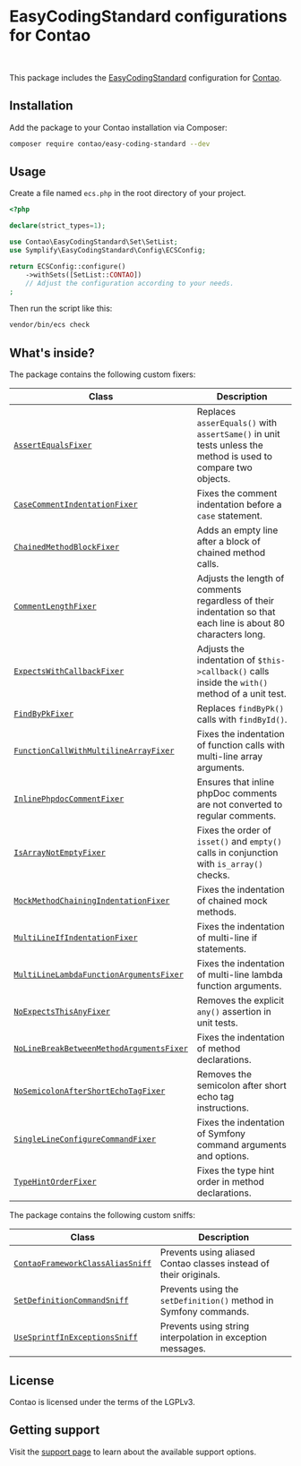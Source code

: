 # EasyCodingStandard configurations for Contao

<p>
<a href="https://github.com/contao/easy-coding-standard/actions"><img src="https://github.com/contao/easy-coding-standard/actions/workflows/ci.yml/badge.svg?branch=main" alt></a>
<a href="https://packagist.org/packages/contao/easy-coding-standard"><img src="https://img.shields.io/packagist/v/contao/easy-coding-standard.svg" alt></a>
<a href="https://packagist.org/packages/contao/easy-coding-standard"><img src="https://img.shields.io/packagist/dt/contao/easy-coding-standard.svg" alt></a>
</p>

This package includes the [EasyCodingStandard][1] configuration for [Contao][2].

## Installation

Add the package to your Contao installation via Composer:

```bash
composer require contao/easy-coding-standard --dev
```

## Usage

Create a file named `ecs.php` in the root directory of your project.

```php
<?php

declare(strict_types=1);

use Contao\EasyCodingStandard\Set\SetList;
use Symplify\EasyCodingStandard\Config\ECSConfig;

return ECSConfig::configure()
    ->withSets([SetList::CONTAO])
    // Adjust the configuration according to your needs.
;
```

Then run the script like this:

```bash
vendor/bin/ecs check
```

## What's inside?

The package contains the following custom fixers:

| Class | Description |
| --- | --- |
| [`AssertEqualsFixer`](src/Fixer/AssertEqualsFixer.php) | Replaces `asserEquals()` with `assertSame()` in unit tests unless the method is used to compare two objects. |
| [`CaseCommentIndentationFixer`](src/Fixer/CaseCommentIndentationFixer.php) | Fixes the comment indentation before a `case` statement. |
| [`ChainedMethodBlockFixer`](src/Fixer/ChainedMethodBlockFixer.php) | Adds an empty line after a block of chained method calls. |
| [`CommentLengthFixer`](src/Fixer/CommentLengthFixer.php) | Adjusts the length of comments regardless of their indentation so that each line is about 80 characters long. |
| [`ExpectsWithCallbackFixer`](src/Fixer/ExpectsWithCallbackFixer.php) | Adjusts the indentation of `$this->callback()` calls inside the `with()` method of a unit test. |
| [`FindByPkFixer`](src/Fixer/FindByPkFixer.php) | Replaces `findByPk()` calls with `findById()`. |
| [`FunctionCallWithMultilineArrayFixer`](src/Fixer/FunctionCallWithMultilineArrayFixer.php) | Fixes the indentation of function calls with multi-line array arguments. |
| [`InlinePhpdocCommentFixer`](src/Fixer/InlinePhpdocCommentFixer.php) | Ensures that inline phpDoc comments are not converted to regular comments. |
| [`IsArrayNotEmptyFixer`](src/Fixer/IsArrayNotEmptyFixer.php) | Fixes the order of `isset()` and `empty()` calls in conjunction with `is_array()` checks. |
| [`MockMethodChainingIndentationFixer`](src/Fixer/MockMethodChainingIndentationFixer.php) | Fixes the indentation of chained mock methods. |
| [`MultiLineIfIndentationFixer`](src/Fixer/MultiLineIfIndentationFixer.php) | Fixes the indentation of multi-line if statements. |
| [`MultiLineLambdaFunctionArgumentsFixer`](src/Fixer/MultiLineLambdaFunctionArgumentsFixer.php) | Fixes the indentation of multi-line lambda function arguments. |
| [`NoExpectsThisAnyFixer`](src/Fixer/NoExpectsThisAnyFixer.php) | Removes the explicit `any()` assertion in unit tests. |
| [`NoLineBreakBetweenMethodArgumentsFixer`](src/Fixer/NoLineBreakBetweenMethodArgumentsFixer.php) | Fixes the indentation of method declarations. |
| [`NoSemicolonAfterShortEchoTagFixer`](src/Fixer/NoSemicolonAfterShortEchoTagFixer.php) | Removes the semicolon after short echo tag instructions. |
| [`SingleLineConfigureCommandFixer`](src/Fixer/SingleLineConfigureCommandFixer.php) | Fixes the indentation of Symfony command arguments and options. |
| [`TypeHintOrderFixer`](src/Fixer/TypeHintOrderFixer.php) | Fixes the type hint order in method declarations. |

The package contains the following custom sniffs:

| Class | Description |
| --- | --- |
| [`ContaoFrameworkClassAliasSniff`](src/Sniffs/ContaoFrameworkClassAliasSniff.php) | Prevents using aliased Contao classes instead of their originals. |
| [`SetDefinitionCommandSniff`](src/Sniffs/SetDefinitionCommandSniff.php) | Prevents using the `setDefinition()` method in Symfony commands. |
| [`UseSprintfInExceptionsSniff`](src/Sniffs/UseSprintfInExceptionsSniff.php) | Prevents using string interpolation in exception messages. |

## License

Contao is licensed under the terms of the LGPLv3.

## Getting support

Visit the [support page][3] to learn about the available support options.

[1]: https://github.com/Symplify/EasyCodingStandard
[2]: https://contao.org
[3]: https://to.contao.org/support
